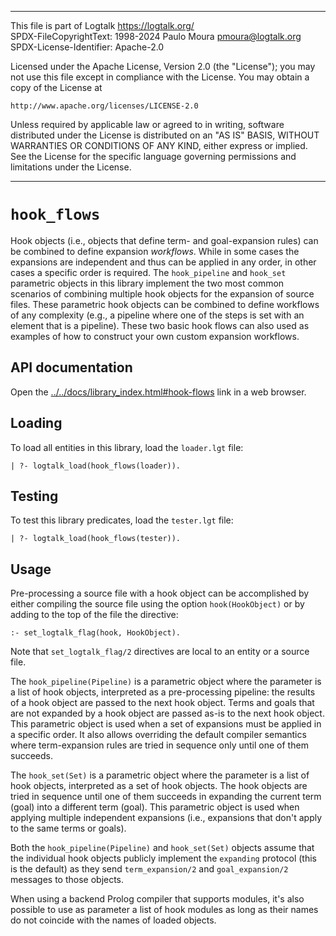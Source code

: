 ________________________________________________________________________

This file is part of Logtalk <https://logtalk.org/>  
SPDX-FileCopyrightText: 1998-2024 Paulo Moura <pmoura@logtalk.org>  
SPDX-License-Identifier: Apache-2.0

Licensed under the Apache License, Version 2.0 (the "License");
you may not use this file except in compliance with the License.
You may obtain a copy of the License at

    http://www.apache.org/licenses/LICENSE-2.0

Unless required by applicable law or agreed to in writing, software
distributed under the License is distributed on an "AS IS" BASIS,
WITHOUT WARRANTIES OR CONDITIONS OF ANY KIND, either express or implied.
See the License for the specific language governing permissions and
limitations under the License.
________________________________________________________________________


`hook_flows`
============

Hook objects (i.e., objects that define term- and goal-expansion rules)
can be combined to define expansion *workflows*. While in some cases
the expansions are independent and thus can be applied in any order,
in other cases a specific order is required. The `hook_pipeline` and
`hook_set` parametric objects in this library implement the two most
common scenarios of combining multiple hook objects for the expansion
of source files. These parametric hook objects can be combined to
define workflows of any complexity (e.g., a pipeline where one of the
steps is set with an element that is a pipeline). These two basic hook
flows can also used as examples of how to construct your own custom
expansion workflows.


API documentation
-----------------

Open the [../../docs/library_index.html#hook-flows](../../docs/library_index.html#hook-flows)
link in a web browser.


Loading
-------

To load all entities in this library, load the `loader.lgt` file:

	| ?- logtalk_load(hook_flows(loader)).


Testing
-------

To test this library predicates, load the `tester.lgt` file:

	| ?- logtalk_load(hook_flows(tester)).


Usage
-----

Pre-processing a source file with a hook object can be accomplished by either
compiling the source file using the option `hook(HookObject)` or by adding to
the top of the file the directive:

	:- set_logtalk_flag(hook, HookObject).

Note that `set_logtalk_flag/2` directives are local to an entity or a source
file.

The `hook_pipeline(Pipeline)` is a parametric object where the parameter is a
list of hook objects, interpreted as a pre-processing pipeline: the results of
a hook object are passed to the next hook object. Terms and goals that are not
expanded by a hook object are passed as-is to the next hook object. This
parametric object is used when a set of expansions must be applied in a
specific order. It also allows overriding the default compiler semantics where
term-expansion rules are tried in sequence only until one of them succeeds.

The `hook_set(Set)` is a parametric object where the parameter is a list of
hook objects, interpreted as a set of hook objects. The hook objects are tried
in sequence until one of them succeeds in expanding the current term (goal)
into a different term (goal). This parametric object is used when applying
multiple independent expansions (i.e., expansions that don't apply to the same
terms or goals).

Both the `hook_pipeline(Pipeline)` and `hook_set(Set)` objects assume that the
individual hook objects publicly implement the `expanding` protocol (this is
the default) as they send `term_expansion/2` and `goal_expansion/2` messages
to those objects.

When using a backend Prolog compiler that supports modules, it's also possible
to use as parameter a list of hook modules as long as their names do not
coincide with the names of loaded objects.
